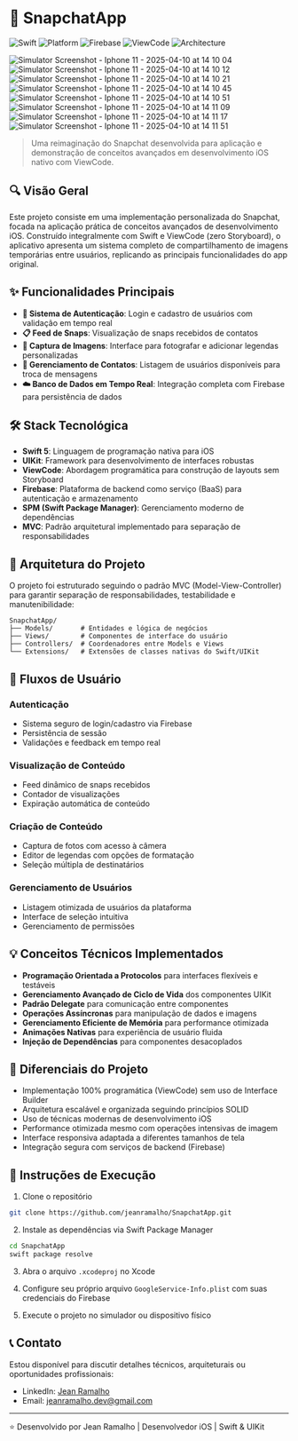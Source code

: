 # 📱 SnapchatApp

![Swift](https://img.shields.io/badge/Swift-5.0-orange)
![Platform](https://img.shields.io/badge/Platform-iOS-blue)
![Firebase](https://img.shields.io/badge/Firebase-Database-yellow)
![ViewCode](https://img.shields.io/badge/Layout-ViewCode-green)
![Architecture](https://img.shields.io/badge/Architecture-MVC-red)

![Simulator Screenshot - Iphone 11 - 2025-04-10 at 14 10 04](https://github.com/user-attachments/assets/5718e765-b54a-4871-9acc-ddaf4fd4c062)
![Simulator Screenshot - Iphone 11 - 2025-04-10 at 14 10 12](https://github.com/user-attachments/assets/75bdd4c1-05b4-4b86-88ec-be1d3ae6262e)
![Simulator Screenshot - Iphone 11 - 2025-04-10 at 14 10 21](https://github.com/user-attachments/assets/686c4f57-c7e9-402e-922a-1af1bef70691)
![Simulator Screenshot - Iphone 11 - 2025-04-10 at 14 10 45](https://github.com/user-attachments/assets/79fa6f7a-2d12-4d95-b1bb-e123619a07cc)
![Simulator Screenshot - Iphone 11 - 2025-04-10 at 14 10 51](https://github.com/user-attachments/assets/e59428b0-09b8-49a6-bdf8-705bdedc8367)
![Simulator Screenshot - Iphone 11 - 2025-04-10 at 14 11 09](https://github.com/user-attachments/assets/051f0790-e685-4422-ba70-c2a29341e253)
![Simulator Screenshot - Iphone 11 - 2025-04-10 at 14 11 17](https://github.com/user-attachments/assets/e83b576a-9a57-4ac1-9392-e4be17fa6f33)
![Simulator Screenshot - Iphone 11 - 2025-04-10 at 14 11 51](https://github.com/user-attachments/assets/a0fa2563-ac12-47bc-ad69-d60648cc05f8)


> Uma reimaginação do Snapchat desenvolvida para aplicação e demonstração de conceitos avançados em desenvolvimento iOS nativo com ViewCode.

## 🔍 Visão Geral

Este projeto consiste em uma implementação personalizada do Snapchat, focada na aplicação prática de conceitos avançados de desenvolvimento iOS. Construído integralmente com Swift e ViewCode (zero Storyboard), o aplicativo apresenta um sistema completo de compartilhamento de imagens temporárias entre usuários, replicando as principais funcionalidades do app original.

## ✨ Funcionalidades Principais

- **🔐 Sistema de Autenticação**: Login e cadastro de usuários com validação em tempo real
- **📋 Feed de Snaps**: Visualização de snaps recebidos de contatos
- **📸 Captura de Imagens**: Interface para fotografar e adicionar legendas personalizadas
- **👥 Gerenciamento de Contatos**: Listagem de usuários disponíveis para troca de mensagens
- **☁️ Banco de Dados em Tempo Real**: Integração completa com Firebase para persistência de dados

## 🛠️ Stack Tecnológica

- **Swift 5**: Linguagem de programação nativa para iOS
- **UIKit**: Framework para desenvolvimento de interfaces robustas
- **ViewCode**: Abordagem programática para construção de layouts sem Storyboard
- **Firebase**: Plataforma de backend como serviço (BaaS) para autenticação e armazenamento
- **SPM (Swift Package Manager)**: Gerenciamento moderno de dependências
- **MVC**: Padrão arquitetural implementado para separação de responsabilidades

## 📂 Arquitetura do Projeto

O projeto foi estruturado seguindo o padrão MVC (Model-View-Controller) para garantir separação de responsabilidades, testabilidade e manutenibilidade:

```
SnapchatApp/
├── Models/       # Entidades e lógica de negócios
├── Views/        # Componentes de interface do usuário
├── Controllers/  # Coordenadores entre Models e Views
└── Extensions/   # Extensões de classes nativas do Swift/UIKit
```

## 📱 Fluxos de Usuário

### Autenticação
- Sistema seguro de login/cadastro via Firebase
- Persistência de sessão
- Validações e feedback em tempo real

### Visualização de Conteúdo
- Feed dinâmico de snaps recebidos
- Contador de visualizações
- Expiração automática de conteúdo

### Criação de Conteúdo
- Captura de fotos com acesso à câmera
- Editor de legendas com opções de formatação
- Seleção múltipla de destinatários

### Gerenciamento de Usuários
- Listagem otimizada de usuários da plataforma
- Interface de seleção intuitiva
- Gerenciamento de permissões

## 💡 Conceitos Técnicos Implementados

- **Programação Orientada a Protocolos** para interfaces flexíveis e testáveis
- **Gerenciamento Avançado de Ciclo de Vida** dos componentes UIKit
- **Padrão Delegate** para comunicação entre componentes
- **Operações Assíncronas** para manipulação de dados e imagens
- **Gerenciamento Eficiente de Memória** para performance otimizada
- **Animações Nativas** para experiência de usuário fluida
- **Injeção de Dependências** para componentes desacoplados

## 🎯 Diferenciais do Projeto

- Implementação 100% programática (ViewCode) sem uso de Interface Builder
- Arquitetura escalável e organizada seguindo princípios SOLID
- Uso de técnicas modernas de desenvolvimento iOS
- Performance otimizada mesmo com operações intensivas de imagem
- Interface responsiva adaptada a diferentes tamanhos de tela
- Integração segura com serviços de backend (Firebase)

## 🚀 Instruções de Execução

1. Clone o repositório
```bash
git clone https://github.com/jeanramalho/SnapchatApp.git
```

2. Instale as dependências via Swift Package Manager
```bash
cd SnapchatApp
swift package resolve
```

3. Abra o arquivo `.xcodeproj` no Xcode

4. Configure seu próprio arquivo `GoogleService-Info.plist` com suas credenciais do Firebase

5. Execute o projeto no simulador ou dispositivo físico

## 📞 Contato

Estou disponível para discutir detalhes técnicos, arquiteturais ou oportunidades profissionais:

- LinkedIn: [Jean Ramalho](https://www.linkedin.com/in/jean-ramalho/)
- Email: jeanramalho.dev@gmail.com

---

⭐️ Desenvolvido por Jean Ramalho | Desenvolvedor iOS | Swift & UIKit
